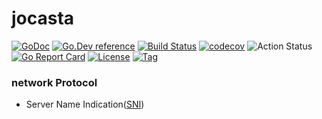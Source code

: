 # jocasta 

[![GoDoc](https://godoc.org/github.com/thinkgos/jocasta?status.svg)](https://godoc.org/github.com/thinkgos/jocasta)
[![Go.Dev reference](https://img.shields.io/badge/go.dev-reference-blue?logo=go&logoColor=white)](https://pkg.go.dev/github.com/thinkgos/jocasta?tab=doc)
[![Build Status](https://www.travis-ci.org/thinkgos/jocasta.svg?branch=master)](https://www.travis-ci.org/thinkgos/jocasta)
[![codecov](https://codecov.io/gh/thinkgos/jocasta/branch/master/graph/badge.svg)](https://codecov.io/gh/thinkgos/jocasta)
![Action Status](https://github.com/thinkgos/jocasta/workflows/Go/badge.svg)
[![Go Report Card](https://goreportcard.com/badge/github.com/thinkgos/jocasta)](https://goreportcard.com/report/github.com/thinkgos/jocasta)
[![License](https://img.shields.io/github/license/thinkgos/jocasta)](https://github.com/thinkgos/jocasta/raw/master/LICENSE)
[![Tag](https://img.shields.io/github/v/tag/thinkgos/jocasta)](https://github.com/thinkgos/jocasta/tags)




### network Protocol 
- Server Name Indication([SNI](https://tools.ietf.org/html/rfc6066))
